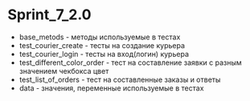 # Sprint_7_2.0

- base_metods - методы используемые в тестах
- test_courier_create - тесты на создание курьера
- test_courier_login - тесты на вход(логин) курьера
- test_different_color_order - тест на составление заявки с разным значением чекбокса цвет
- test_list_of_orders - тест на составленные заказы и ответы
- data - значения, переменные используемые в тестах